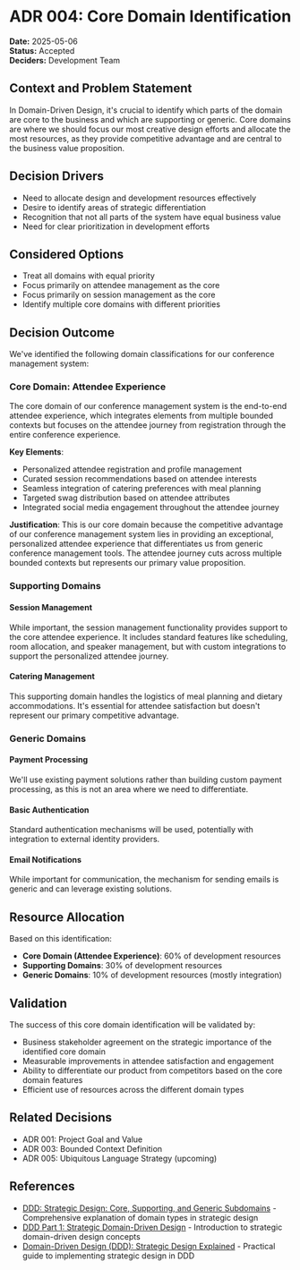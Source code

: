 # ADR 004: Core Domain Identification

**Date:** 2025-05-06  
**Status:** Accepted  
**Deciders:** Development Team  

## Context and Problem Statement

In Domain-Driven Design, it's crucial to identify which parts of the domain are core to the business and which are supporting or generic. Core domains are where we should focus our most creative design efforts and allocate the most resources, as they provide competitive advantage and are central to the business value proposition.

## Decision Drivers

* Need to allocate design and development resources effectively
* Desire to identify areas of strategic differentiation
* Recognition that not all parts of the system have equal business value
* Need for clear prioritization in development efforts

## Considered Options

* Treat all domains with equal priority
* Focus primarily on attendee management as the core
* Focus primarily on session management as the core
* Identify multiple core domains with different priorities

## Decision Outcome

We've identified the following domain classifications for our conference management system:

### Core Domain: Attendee Experience

The core domain of our conference management system is the end-to-end attendee experience, which integrates elements from multiple bounded contexts but focuses on the attendee journey from registration through the entire conference experience.

**Key Elements**:
- Personalized attendee registration and profile management
- Curated session recommendations based on attendee interests
- Seamless integration of catering preferences with meal planning
- Targeted swag distribution based on attendee attributes
- Integrated social media engagement throughout the attendee journey

**Justification**:
This is our core domain because the competitive advantage of our conference management system lies in providing an exceptional, personalized attendee experience that differentiates us from generic conference management tools. The attendee journey cuts across multiple bounded contexts but represents our primary value proposition.

### Supporting Domains

#### Session Management
While important, the session management functionality provides support to the core attendee experience. It includes standard features like scheduling, room allocation, and speaker management, but with custom integrations to support the personalized attendee journey.

#### Catering Management
This supporting domain handles the logistics of meal planning and dietary accommodations. It's essential for attendee satisfaction but doesn't represent our primary competitive advantage.

### Generic Domains

#### Payment Processing
We'll use existing payment solutions rather than building custom payment processing, as this is not an area where we need to differentiate.

#### Basic Authentication
Standard authentication mechanisms will be used, potentially with integration to external identity providers.

#### Email Notifications
While important for communication, the mechanism for sending emails is generic and can leverage existing solutions.

## Resource Allocation

Based on this identification:

* **Core Domain (Attendee Experience)**: 60% of development resources
* **Supporting Domains**: 30% of development resources
* **Generic Domains**: 10% of development resources (mostly integration)

## Validation

The success of this core domain identification will be validated by:

* Business stakeholder agreement on the strategic importance of the identified core domain
* Measurable improvements in attendee satisfaction and engagement
* Ability to differentiate our product from competitors based on the core domain features
* Efficient use of resources across the different domain types

## Related Decisions

* ADR 001: Project Goal and Value
* ADR 003: Bounded Context Definition
* ADR 005: Ubiquitous Language Strategy (upcoming)

## References

* [DDD: Strategic Design: Core, Supporting, and Generic Subdomains](https://blog.jonathanoliver.com/ddd-strategic-design-core-supporting-and-generic-subdomains/) - Comprehensive explanation of domain types in strategic design
* [DDD Part 1: Strategic Domain-Driven Design](https://vaadin.com/blog/ddd-part-1-strategic-domain-driven-design) - Introduction to strategic domain-driven design concepts
* [Domain-Driven Design (DDD): Strategic Design Explained](https://medium.com/@lambrych/domain-driven-design-ddd-strategic-design-explained-55e10b7ecc0f) - Practical guide to implementing strategic design in DDD